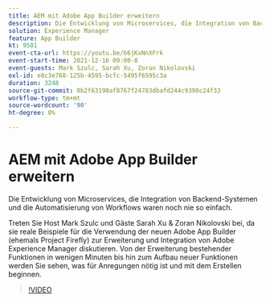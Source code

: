 ```yaml
---
title: AEM mit Adobe App Builder erweitern
description: Die Entwicklung von Microservices, die Integration von Backend-Systemen und die Automatisierung von Workflows waren noch nie so einfach.
solution: Experience Manager
feature: App Builder
kt: 9501
event-cta-url: https://youtu.be/b6jKxNnXFrk
event-start-time: 2021-12-16 09:00-8
event-guests: Mark Szulc, Sarah Xu, Zoran Nikolovski
exl-id: e8c3e768-125b-4595-bcfc-5495f6595c3a
duration: 3248
source-git-commit: 0b2f63198af8767f24783dbafd244c9398c24f33
workflow-type: tm+mt
source-wordcount: '90'
ht-degree: 0%

---
```


# AEM mit Adobe App Builder erweitern

Die Entwicklung von Microservices, die Integration von Backend-Systemen und die Automatisierung von Workflows waren noch nie so einfach.

Treten Sie Host Mark Szulc und Gäste Sarah Xu &amp; Zoran Nikolovski bei, da sie reale Beispiele für die Verwendung der neuen Adobe App Builder (ehemals Project Firefly) zur Erweiterung und Integration von Adobe Experience Manager diskutieren.  Von der Erweiterung bestehender Funktionen in wenigen Minuten bis hin zum Aufbau neuer Funktionen werden Sie sehen, was für Anregungen nötig ist und mit dem Erstellen beginnen.

>[!VIDEO](https://video.tv.adobe.com/v/339319/?quality=12&learn=on)

